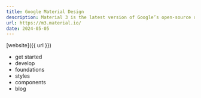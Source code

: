 ```yaml
---
title: Google Material Design
description: Material 3 is the latest version of Google’s open-source design system. Design and build beautiful, usable products with Material 3.
url: https://m3.material.io/
date: 2024-05-05
---
```

[website]({{ url }})
- get started
- develop
- foundations
- styles
- components
- blog